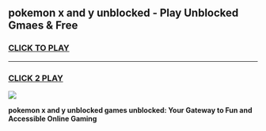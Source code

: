 
## pokemon x and y unblocked - Play Unblocked Gmaes & Free
<h3>
<a href="https://news.freeplayer.one?title=pokemon_x_and_y_unblocked&ref=23F">CLICK TO PLAY</a></h3>
<hr>

<h3>
<a href="https://news.freeplayer.one?title=pokemon_x_and_y_unblocked&ref=23F">CLICK 2 PLAY</a>
  
</h3>

<a href="https://news.freeplayer.one?title=pokemon_x_and_y_unblocked&ref=23F/"><img src="https://clearcache.store/games.png"></a>


**pokemon x and y unblocked games unblocked: Your Gateway to Fun and Accessible Online Gaming**
